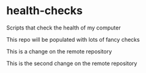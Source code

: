 # health-checks
Scripts that check the health of my computer

This repo will be populated with lots of fancy checks

This is a change on the remote repository

This is the second change on the remote repository




